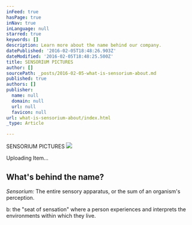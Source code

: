 ```yaml
---
inFeed: true
hasPage: true
inNav: true
inLanguage: null
starred: true
keywords: []
description: Learn more about the name behind our company.
datePublished: '2016-02-05T18:48:26.903Z'
dateModified: '2016-02-05T18:48:25.500Z'
title: SENSORIUM PICTURES
author: []
sourcePath: _posts/2016-02-05-what-is-sensorium-about.md
published: true
authors: []
publisher:
  name: null
  domain: null
  url: null
  favicon: null
url: what-is-sensorium-about/index.html
_type: Article

---
```

SENSORIUM PICTURES
![](https://imgflo.herokuapp.com/graph/vahj1ThiexotieMo/9e2de1d59e36cee01478aa592ce7762d/passthrough.jpg?height=600&input=https%3A%2F%2Fs3-us-west-2.amazonaws.com%2Fthe-grid-img%2Fp%2F6583302ccfe520d29fff2550bd6f6cef13f5b49e.jpg)

Uploading Item...

## What's behind the name? 

_Sensorium:_ The entire sensory apparatus, or the sum of an organism's perception.

b: the "seat of sensation" where a person experiences and interprets the environments within which they live.